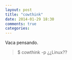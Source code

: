 ```yaml
---
layout: post
title: "cowthink"
date: 2014-01-29 18:30
comments: true
categories: 
---
```

Vaca pensando.

>$ cowthink -p ¿¿Linux??

